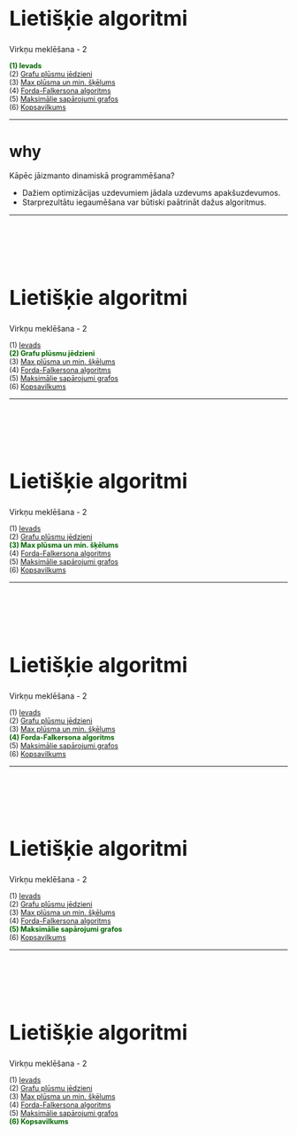 # &nbsp;

<hgroup>

<h1 style="font-size:28pt">Lietišķie algoritmi</h1>

<blue>Virkņu meklēšana - 2</blue>

</hgroup><hgroup style="font-size:90%">

<span style="color:darkgreen">**(1) Ievads**</span>  
<span>(2) [Grafu plūsmu jēdzieni](#section-1)</span>  
<span>(3) [Max plūsma un min. šķēlums](#section-2)</span>  
<span>(4) [Forda-Falkersona algoritms](#section-3)</span>  
<span>(5) [Maksimālie sapārojumi grafos](#section-4)</span>  
<span>(6) [Kopsavilkums](#section-4)</span>

</hgroup>


-----



# <lo-why/> why

<div class="bigWhy">

Kāpēc jāizmanto dinamiskā programmēšana?

</div>

<div class="smallWhy">

* Dažiem optimizācijas uzdevumiem 
jādala uzdevums apakšuzdevumos.
* Starprezultātu iegaumēšana var būtiski paātrināt
dažus algoritmus.

</div>


-----

# &nbsp;

<hgroup>

<h1 style="font-size:28pt">Lietišķie algoritmi</h1>

<blue>Virkņu meklēšana - 2</blue>

</hgroup><hgroup style="font-size:90%">

<span>(1) [Ievads](#section-0)</span>  
<span style="color:darkgreen">**(2) Grafu plūsmu jēdzieni**</span>  
<span>(3) [Max plūsma un min. šķēlums](#section-2)</span>  
<span>(4) [Forda-Falkersona algoritms](#section-3)</span>  
<span>(5) [Maksimālie sapārojumi grafos](#section-4)</span>  
<span>(6) [Kopsavilkums](#section-4)</span>

</hgroup>



-----

# &nbsp;

<hgroup>

<h1 style="font-size:28pt">Lietišķie algoritmi</h1>

<blue>Virkņu meklēšana - 2</blue>

</hgroup><hgroup style="font-size:90%">

<span>(1) [Ievads](#section-0)</span>  
<span>(2) [Grafu plūsmu jēdzieni](#section-1)</span>  
<span style="color:darkgreen">**(3) Max plūsma un min. šķēlums**</span>  
<span>(4) [Forda-Falkersona algoritms](#section-3)</span>  
<span>(5) [Maksimālie sapārojumi grafos](#section-4)</span>  
<span>(6) [Kopsavilkums](#section-4)</span>

</hgroup>


-----

# &nbsp;

<hgroup>

<h1 style="font-size:28pt">Lietišķie algoritmi</h1>

<blue>Virkņu meklēšana - 2</blue>

</hgroup><hgroup style="font-size:90%">

<span>(1) [Ievads](#section-0)</span>  
<span>(2) [Grafu plūsmu jēdzieni](#section-1)</span>  
<span>(3) [Max plūsma un min. šķēlums](#section-2)</span>  
<span style="color:darkgreen">**(4) Forda-Falkersona algoritms**</span>  
<span>(5) [Maksimālie sapārojumi grafos](#section-4)</span>  
<span>(6) [Kopsavilkums](#section-4)</span>

</hgroup>



-----


# &nbsp;

<hgroup>

<h1 style="font-size:28pt">Lietišķie algoritmi</h1>

<blue>Virkņu meklēšana - 2</blue>

</hgroup><hgroup style="font-size:90%">

<span>(1) [Ievads](#section-0)</span>  
<span>(2) [Grafu plūsmu jēdzieni](#section-1)</span>  
<span>(3) [Max plūsma un min. šķēlums](#section-2)</span>  
<span>(4) [Forda-Falkersona algoritms](#section-3)</span>  
<span style="color:darkgreen">**(5) Maksimālie sapārojumi grafos**</span>  
<span>(6) [Kopsavilkums](#section-4)</span>

</hgroup>


-----


# &nbsp;

<hgroup>

<h1 style="font-size:28pt">Lietišķie algoritmi</h1>

<blue>Virkņu meklēšana - 2</blue>

</hgroup><hgroup style="font-size:90%">

<span>(1) [Ievads](#section-0)</span>  
<span>(2) [Grafu plūsmu jēdzieni](#section-1)</span>  
<span>(3) [Max plūsma un min. šķēlums](#section-2)</span>  
<span>(4) [Forda-Falkersona algoritms](#section-3)</span>  
<span>(5) [Maksimālie sapārojumi grafos](#section-4)</span>  
<span style="color:darkgreen">**(6) Kopsavilkums**</span>

</hgroup>




